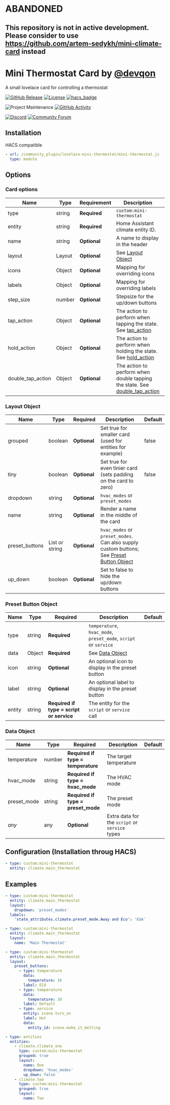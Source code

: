 # ABANDONED
## This repository is not in active development. Please consider to use https://github.com/artem-sedykh/mini-climate-card instead

# Mini Thermostat Card by [@devqon](https://www.github.com/Devqon)

A small lovelace card for controlling a thermostat

[![GitHub Release][releases-shield]][releases]
[![License][license-shield]](LICENSE.md)
[![hacs_badge](https://img.shields.io/badge/HACS-Default-orange.svg?style=for-the-badge)](https://github.com/custom-components/hacs)

![Project Maintenance][maintenance-shield]
[![GitHub Activity][commits-shield]][commits]

[![Discord][discord-shield]][discord]
[![Community Forum][forum-shield]][forum]

## Installation

HACS compatible

```yaml
- url: /community_plugin/lovelace-mini-thermostat/mini-thermostat.js
  type: module
```

## Options

### Card options

| Name     | Type   | Requirement  | Description | Default |
| ---- | ---- | -------- | ----------- | ------- |
| type     | string | **Required** | `custom:mini-thermostat` |
| entity   | string | **Required** | Home Assistant climate entity ID. |
| name     | string | **Optional** | A name to display in the header |
| layout   | Layout | **Optional** | See [Layout Object](#layout-object) |
| icons    | Object | **Optional** | Mapping for overriding icons |
| labels   | Object | **Optional** | Mapping for overriding labels |
| step_size | number | **Optional** | Stepsize for the up/down buttons | 0.5 |
| tap_action | Object | **Optional** | The action to perform when tapping the state. See [tap_action](https://www.home-assistant.io/lovelace/entity-button/#tap_action) | more-info |
| hold_action | Object | **Optional** | The action to perform when holding the state. See [hold_action](https://www.home-assistant.io/lovelace/entity-button/#hold_action) | more-info |
| double_tap_action | Object | **Optional** | The action to perform when double tapping the state. See [double_tap_action](https://www.home-assistant.io/lovelace/entity-button/#double_tap_action) | more-info |

### Layout Object
| Name | Type | Required | Description | Default |
| ---- | ---- | -------- | ----------- | ------- |
| grouped | boolean | **Optional** | Set true for smaller card (used for entities for example) | false |
| tiny | boolean | **Optional** | Set true for even tinier card (sets padding on the card to zero) | false |
| dropdown | string | **Optional** | `hvac_modes` or `preset_modes` |
| name | string | **Optional** | Render a name in the middle of the card |
| preset_buttons | List or string | **Optional** | `hvac_modes` or `preset_modes`. Can also supply custom buttons; See [Preset Button Object](#preset-button-object) |
| up_down | boolean | **Optional** | Set to false to hide the up/down buttons |

### Preset Button Object
| Name | Type | Required | Description | Default |
| ---- | ---- | -------- | ----------- | ------- |
| type | string | **Required** | `temperature`, `hvac_mode`, `preset_mode`, `script` or `service` |
| data | Object | **Required** | See [Data Object](#data-object) |
| icon | string | **Optional** | An optional icon to display in the preset button |
| label | string | **Optional** | An optional label to display in the preset button |
| entity | string | **Required if type = script or service** | The entity for the `script` or `service` call |

### Data Object
| Name | Type | Required | Description | Default |
| ---- | ---- | -------- | ----------- | ------- |
| temperature | number | **Required if type = temperature** | The target temperature |
| hvac_mode | string | **Required if type = hvac_mode** | The HVAC mode |
| preset_mode | string | **Required if type = preset_mode** | The preset mode |
| *any* | any | **Optional** | Extra data for the `script` or `service` types |

## Configuration (Installation throug HACS)

```yaml
- type: custom:mini-thermostat
  entity: climate.main_thermostat
```

## Examples

```yaml
- type: custom:mini-thermostat
  entity: climate.main_thermostat
  layout:
    dropdown: 'preset_modes'
  labels:
    'state_attributes.climate.preset_mode.Away and Eco': 'E&A'

- type: custom:mini-thermostat
  entity: climate.main_thermostat
  layout:
    name: 'Main Thermostat'

- type: custom:mini-thermostat
  entity: climate.main_thermostat
  layout:
    preset_buttons:
      - type: temperature
        data:
          temperature: 16
        label: ECO
      - type: temperature
        data:
          temperature: 20
        label: Default
      - type: service
        entity: scene.turn_on
        label: Hot
        data:
          entity_id: scene.make_it_melting

- type: entities
  entities:
    - climate.climate_one
      type: custom:mini-thermostat
      grouped: true
      layout:
        name: One
        dropdown: 'hvac_modes'
        up_down: false
    - climate.two
      type: custom:mini-thermostat
      grouped: true
      layout:
        name: Two
```

[commits-shield]: https://img.shields.io/github/commit-activity/y/Devqon/lovelace-mini-thermostat.svg?style=for-the-badge
[commits]: https://github.com/Devqon/lovelace-mini-thermostat/commits/master
[devcontainer]: https://code.visualstudio.com/docs/remote/containers
[discord]: https://discord.gg/5e9yvq
[discord-shield]: https://img.shields.io/discord/330944238910963714.svg?style=for-the-badge
[forum-shield]: https://img.shields.io/badge/community-forum-brightgreen.svg?style=for-the-badge
[forum]: https://community.home-assistant.io/c/projects/frontend
[license-shield]: https://img.shields.io/github/license/Devqon/lovelace-mini-thermostat.svg?style=for-the-badge
[maintenance-shield]: https://img.shields.io/maintenance/yes/2020.svg?style=for-the-badge
[releases-shield]: https://img.shields.io/github/release/Devqon/lovelace-mini-thermostat.svg?style=for-the-badge
[releases]: https://github.com/Devqon/lovelace-mini-thermostat/releases
